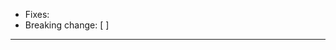 <!-- Thank you for your contribution! Make sure that `make all test` passes!

https://github.com/ysoftwareab/yplatform/blob/master/doc/working-with-git-pr.md :
0. Small is Best
1. Correct
2. Consistent
3. Readable
4. Share Knowledge
-->

* Fixes:
* Breaking change: [ ]

---

<!-- Describe your contribution -->
